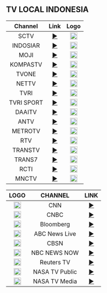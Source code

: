 <h2>TV LOCAL INDONESIA</h2>

|Channel|Link|Logo|
|:--------------:|:-----:|:----:|
|SCTV|[▶️](https://donelfantastic.github.io/creativemedia/local/sctvID.m3u8)|<img height="20" src="https://upload.wikimedia.org/wikipedia/commons/thumb/c/cc/SCTV_Logo.svg/1200px-SCTV_Logo.svg.png"/>|
|INDOSIAR|[▶️](https://donelfantastic.github.io/creativemedia/local/indosiarID.m3u8)|<img height="20" src="https://upload.wikimedia.org/wikipedia/commons/thumb/3/39/INDOSIAR_Logo.png/1280px-INDOSIAR_Logo.png"/>|
|MOJI|[▶️](https://donelfantastic.github.io/creativemedia/local/mojiID.m3u8)|<img height="20" src="https://upload.wikimedia.org/wikipedia/commons/thumb/c/c9/Moji_blue.svg/1024px-Moji_blue.svg.png"/>|
|KOMPASTV|[▶️](https://donelfantastic.github.io/creativemedia/local/kompasID.m3u8)|<img height="20" src="https://upload.wikimedia.org/wikipedia/en/archive/7/7a/20190116042347%21KOMPAS_TV_%282017%29.png"/>|
|TVONE|[▶️](https://donelfantastic.github.io/creativemedia/local/tvoneID.m3u8)|<img height="20" src="https://upload.wikimedia.org/wikipedia/commons/thumb/9/91/TvOne_2023.svg/2560px-TvOne_2023.svg.png"/>|
|NETTV|[▶️](https://donelfantastic.github.io/creativemedia/local/nettvID.m3u8)|<img height="20" src="https://assets-a1.kompasiana.com/items/album/2017/05/21/logo1-59219cbc129373a15b6c75bd.png"/>|
|TVRI|[▶️](https://donelfantastic.github.io/creativemedia/local/tvriID.m3u8)|<img height="20" src="https://upload.wikimedia.org/wikipedia/commons/thumb/5/5c/New_Logo_TVRI.png/1024px-New_Logo_TVRI.png"/>|
|TVRI SPORT|[▶️](https://donelfantastic.github.io/creativemedia/local/tvrisportID.m3u8)|<img height="20" src="https://upload.wikimedia.org/wikipedia/commons/thumb/9/9e/TVRI_Sport_2022.svg/2560px-TVRI_Sport_2022.svg.png"/>|
|DAAITV|[▶️](https://donelfantastic.github.io/creativemedia/local/daaitvID.m3u8)|<img height="20" src="https://upload.wikimedia.org/wikipedia/commons/e/e3/DAAI_TV_Jakarta.png"/>|
|ANTV|[▶️](https://donelfantastic.github.io/creativemedia/local/antvID.m3u8)|<img height="20" src="https://upload.wikimedia.org/wikipedia/commons/thumb/2/2e/Antv_logo.svg/1200px-Antv_logo.svg.png"/>|
|METROTV|[▶️](https://donelfantastic.github.io/creativemedia/local/metrotvID.m3u8)|<img height="20" src="https://upload.wikimedia.org/wikipedia/commons/2/22/MetroTV_2000.svg"/>|
|RTV|[▶️](https://donelfantastic.github.io/creativemedia/local/rtvID.m3u8)|<img height="20" src="https://upload.wikimedia.org/wikipedia/commons/thumb/f/fe/Rajawali_Televisi_abu-abu.svg/1200px-Rajawali_Televisi_abu-abu.svg.png"/>|
|TRANSTV|[▶️](https://donelfantastic.github.io/creativemedia/local/transtvID.m3u8)|<img height="20" src="https://upload.wikimedia.org/wikipedia/ms/1/1b/TRANS_TV.png"/>|
|TRANS7|[▶️](https://donelfantastic.github.io/creativemedia/local/trans7ID.m3u8)|<img height="20" src="https://upload.wikimedia.org/wikipedia/id/thumb/7/79/Trans_7_2013.svg/300px-Trans_7_2013.svg.png"/>|
|RCTI|[▶️](https://donelfantastic.github.io/creativemedia/local/rctiID.m3u8)|<img height="20" src="https://upload.wikimedia.org/wikipedia/id/thumb/d/dd/RCTI_logo_2015.svg/400px-RCTI_logo_2015.svg.png"/>|
|MNCTV| [▶️](https://donelfantastic.github.io/creativemedia/local/mnctvID.m3u8)|<img height="20" src="https://upload.wikimedia.org/wikipedia/commons/6/69/MNCTV_logo.png"/>|


|LOGO|CHANNEL|LINK|
|:----:|:--------------:|:-----:|
|<img height="20" src="https://i.imgur.com/vyrc1I1.png"/>|CNN|[▶️](https://turnerlive.warnermediacdn.com/hls/live/586495/cnngo/cnn_slate/VIDEO_0_3564000.m3u8)|
|<img height="20" src="https://i.imgur.com/BTasyOy.png"/>|CNBC|[▶️](http://ott-cdn.ucom.am/s65/index.m3u8)|
|<img height="20" src="https://i.imgur.com/VnCcH73.png"/>|Bloomberg|[▶️](https://www.bloomberg.com/media-manifest/streams/us.m3u8)|
|<img height="20" src="https://i.imgur.com/7sJLzKi.png"/>|ABC News Live|[▶️](https://content.uplynk.com/channel/3324f2467c414329b3b0cc5cd987b6be.m3u8)|
|<img height="20" src="https://i.imgur.com/nki2HDQ.png"/> |CBSN|[▶️](https://cbsn-us.cbsnstream.cbsnews.com/out/v1/55a8648e8f134e82a470f83d562deeca/master.m3u8)|
|<img height="20" src="https://i.imgur.com/v48mMRT.png"/>|NBC NEWS NOW|[▶️](http://dai2.xumo.com/xumocdn/p=roku/amagi_hls_data_xumo1212A-xumo-nbcnewsnow/CDN/playlist.m3u8)|
|<img height="20" src="https://i.imgur.com/AbvCnoH.png"/>|Reuters TV|[▶️](https://reuters-reutersnow-1-pt.samsung.wurl.com/manifest/playlist.m3u8?ROGERIOTORRES)|
|<img height="20" src="https://i.imgur.com/rmyfoOI.png"/>|NASA TV Public|[▶️](https://ntv1.akamaized.net/hls/live/2014075/NASA-NTV1-HLS/master.m3u8)|
|<img height="20" src="https://i.imgur.com/rmyfoOI.png"/>|NASA TV Media|[▶️](https://ntv2.akamaized.net/hls/live/2013923/NASA-NTV2-HLS/master.m3u8)|
 
